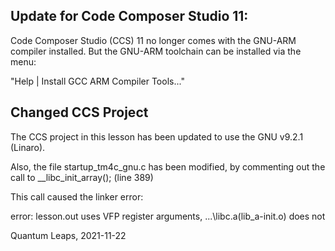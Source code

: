 Update for Code Composer Studio 11:
-----------------------------------
Code Composer Studio (CCS) 11 no longer comes with the GNU-ARM compiler
installed. But the GNU-ARM toolchain can be installed via the menu:

"Help | Install GCC ARM Compiler Tools..."


Changed CCS Project
-------------------
The CCS project in this lesson has been updated to use the GNU v9.2.1 (Linaro).

Also, the file startup_tm4c_gnu.c has been modified, by commenting out the
call to __libc_init_array(); (line 389)

This call caused the linker error:

error: lesson.out uses VFP register arguments, ...\libc.a(lib_a-init.o) does not 


Quantum Leaps,
2021-11-22
